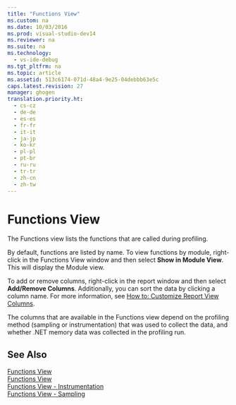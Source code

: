 ```yaml
---
title: "Functions View"
ms.custom: na
ms.date: 10/03/2016
ms.prod: visual-studio-dev14
ms.reviewer: na
ms.suite: na
ms.technology: 
  - vs-ide-debug
ms.tgt_pltfrm: na
ms.topic: article
ms.assetid: 513c6174-071d-48a4-9e25-04debbb63e5c
caps.latest.revision: 27
manager: ghogen
translation.priority.ht: 
  - cs-cz
  - de-de
  - es-es
  - fr-fr
  - it-it
  - ja-jp
  - ko-kr
  - pl-pl
  - pt-br
  - ru-ru
  - tr-tr
  - zh-cn
  - zh-tw
---
```

# Functions View
The Functions view lists the functions that are called during profiling.  
  
 By default, functions are listed by name. To view functions by module, right-click in the Functions View window and then select **Show in Module View**. This will display the Module view.  
  
 To add or remove columns, right-click in the report window and then select **Add/Remove Columns**. Additionally, you can sort the data by clicking a column name. For more information, see [How to: Customize Report View Columns](../VS_IDE/How-to--Customize-Report-View-Columns.md).  
  
 The columns that are available in the Functions view depend on the profiling method (sampling or instrumentation) that was used to collect the data, and whether .NET memory data was collected in the profiling run.  
  
## See Also  
 [Functions View](../VS_IDE/Functions-View---Sampling-Data.md)   
 [Functions View](../VS_IDE/Functions-View---Instrumentation-Data.md)   
 [Functions View - Instrumentation](../VS_IDE/Functions-View---.NET-Memory-Instrumentation-Data.md)   
 [Functions View - Sampling](../VS_IDE/Functions-View---.NET-Memory-Sampling-Data.md)